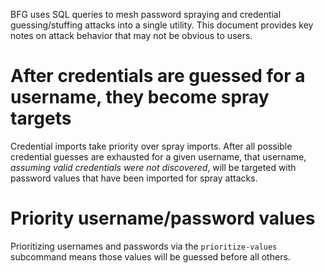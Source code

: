 BFG uses SQL queries to mesh password spraying and credential
guessing/stuffing attacks into a single utility. This document
provides key notes on attack behavior that may not be obvious
to users.

# After credentials are guessed for a username, they become spray targets

Credential imports take priority over spray imports. After
all possible credential guesses are exhausted for a given
username, that username, _assuming valid credentials were not
discovered_, will be targeted with password values that have
been imported for spray attacks.

# Priority username/password values

Prioritizing usernames and passwords via the `prioritize-values`
subcommand means those values will be guessed before all
others.
